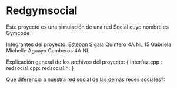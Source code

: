 # Redgymsocial

Este proyecto es una simulación de una red Social cuyo nombre es Gymcode

Integrantes del proyecto: 
Esteban Sigala Quintero 4A NL 15
Gabriela Michelle Aguayo Camberos 4A NL

Explicación general de los archivos del proyecto: {
Interfaz.cpp  :
redsocial.cpp:
redsocial.h:
}

Que diferencia a nuestra red social de las demás redes sociales?:
